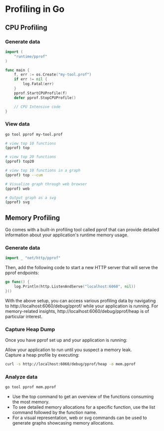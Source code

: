 # Profiling in Go

## CPU Profiling

### Generate data

```go
import (
    "runtime/pprof"
)

func main {
    f, err := os.Create("my-tool.prof")
    if err != nil {
        log.Fatal(err)
    }
    pprof.StartCPUProfile(f)
    defer pprof.StopCPUProfile()

    // CPU Intensive code
}
```

### View data

```bash
go tool pprof my-tool.prof
```

```bash
# view top 10 functions
(pprof) top

# view top 20 functions
(pprof) top20

# view top 10 functions in a graph
(pprof) top --cum

# Visualize graph through web browser
(pprof) web

# Output graph as a svg
(pprof) svg
```

## Memory Profiling

Go comes with a built-in profiling tool called pprof that can provide detailed information about your application's runtime memory usage.

### Generate data

```go
import _ "net/http/pprof"
```

Then, add the following code to start a new HTTP server that will serve the pprof endpoints:

```go
go func() {
    log.Println(http.ListenAndServe("localhost:6060", nil))
}()
```

With the above setup, you can access various profiling data by navigating to http://localhost:6060/debug/pprof/ while your application is running. For memory-related insights, http://localhost:6060/debug/pprof/heap is of particular interest.

### Capture Heap Dump

Once you have pprof set up and your application is running:

Allow your application to run until you suspect a memory leak.  
Capture a heap profile by executing:

```bash
curl -s http://localhost:6060/debug/pprof/heap -o mem.pprof
```

### Analyze data

```bash
go tool pprof mem.pprof
```

* Use the top command to get an overview of the functions consuming the most memory.
* To see detailed memory allocations for a specific function, use the list command followed by the function name.
* For a visual representation, web or svg commands can be used to generate graphs showcasing memory allocations.
